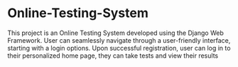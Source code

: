 # Online-Testing-System
This project is an Online Testing System developed using the Django Web Framework. User can seamlessly navigate through a user-friendly interface, starting with a login options. Upon successful registration, user can log in to their personalized home page, they can take tests and view their results
